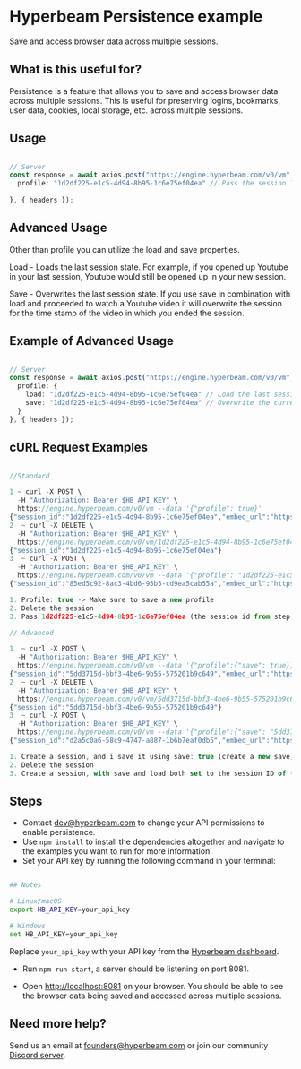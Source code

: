 # Hyperbeam Persistence example

Save and access browser data across multiple sessions.

## What is this useful for?

Persistence is a feature that allows you to save and access browser data across multiple sessions. This is useful for preserving logins, bookmarks, user data, cookies, local storage, etc. across multiple sessions.

## Usage

```ts

// Server
const response = await axios.post("https://engine.hyperbeam.com/v0/vm", {
  profile: "1d2df225-e1c5-4d94-8b95-1c6e75ef04ea" // Pass the session ID to load the session and overwrite it when the session is over"
  
}, { headers });


```

## Advanced Usage

Other than profile you can utilize the load and save properties.

Load - Loads the last session state. For example, if you opened up Youtube
in your last session, Youtube would still be opened up in your new session.

Save - Overwrites the last session state. If you use save in combination
with load and proceeded to watch a Youtube video it will overwrite the session
for the time stamp of the video in which you ended the session.         



## Example of Advanced Usage

```ts

// Server
const response = await axios.post("https://engine.hyperbeam.com/v0/vm", {
  profile: { 
    load: "1d2df225-e1c5-4d94-8b95-1c6e75ef04ea" // Load the last session state 
    save: "1d2df225-e1c5-4d94-8b95-1c6e75ef04ea" // Overwrite the current session state
  }
}, { headers });


```

## cURL Request Examples 

```ts

//Standard

1 ~ curl -X POST \                                                                                   
  -H "Authorization: Bearer $HB_API_KEY" \                               
  https://engine.hyperbeam.com/v0/vm --data '{"profile": true}'
{"session_id":"1d2df225-e1c5-4d94-8b95-1c6e75ef04ea","embed_url":"https://ctowmpnrcyxcvk1dnrgwgwp74.hyperbeam.com/HS3yJeHFTZSLlRxude8E6g?token=Ah1BDpMQZLaBQ_SAOA8E72jSjPVG1yMtElmm8dUBLjE","admin_token":"PgnA79dfr2QqYLLJvDu5PvibvbcsGlx8n264s6ufA0g"}
2  ~ curl -X DELETE \
  -H "Authorization: Bearer $HB_API_KEY" \
  https://engine.hyperbeam.com/v0/vm/1d2df225-e1c5-4d94-8b95-1c6e75ef04ea
{"session_id":"1d2df225-e1c5-4d94-8b95-1c6e75ef04ea"}
3  ~ curl -X POST \  
  -H "Authorization: Bearer $HB_API_KEY" \
  https://engine.hyperbeam.com/v0/vm --data '{"profile": "1d2df225-e1c5-4d94-8b95-1c6e75ef04ea"}'
{"session_id":"85ed5c92-8ac3-4bd6-95b5-cd9ea5cab55a","embed_url":"https://ctowmpnrcyxcvk1dnrgwgwp74.hyperbeam.com/he1ckorDS9aVtc2epcq1Wg?token=J5O9fkTaqO2DuELAk-GtumxQ-1_qeCVJzlIJTfs13Jo","admin_token":"LbGxVjbqTjNjkjtGXN5QH_4qMx7AAE7y9a58JLDH09w"}

1. Profile: true -> Make sure to save a new profile
2. Delete the session
3. Pass 1d2df225-e1c5-4d94-8b95-1c6e75ef04ea (the session id from step 1) to load the profile, and also overwrite it when the session is over

// Advanced

1  ~ curl -X POST \                                                                                   
  -H "Authorization: Bearer $HB_API_KEY" \                               
  https://engine.hyperbeam.com/v0/vm --data '{"profile":{"save": true}}'
{"session_id":"5dd3715d-bbf3-4be6-9b55-575201b9c649","embed_url":"https://ctowmpnrcyxcvk1dnrgwgwp74.hyperbeam.com/XdNxXbvzS-abVVdSAbnGSQ?token=BHF0uyT5Z01gNonsi7LTbg0kjMBAKidp4uo0pkg8Rso","admin_token":"WyiZJ8OdjqDK5zZrd79tU8LfSGLYl24R1wLHIZPhmlE"}
2  ~ curl -X DELETE \
  -H "Authorization: Bearer $HB_API_KEY" \
  https://engine.hyperbeam.com/v0/vm/5dd3715d-bbf3-4be6-9b55-575201b9c649                                                                     
{"session_id":"5dd3715d-bbf3-4be6-9b55-575201b9c649"}
3  ~ curl -X POST \  
  -H "Authorization: Bearer $HB_API_KEY" \
  https://engine.hyperbeam.com/v0/vm --data '{"profile":{"save": "5dd3715d-bbf3-4be6-9b55-575201b9c649", "load": "5dd3715d-bbf3-4be6-9b55-575201b9c649"}}'
{"session_id":"d2a5c0a6-58c9-4747-a887-1b6b7eaf0db5","embed_url":"https://ctowmpnrcyxcvk1dnrgwgwp74.hyperbeam.com/0qXApljJR0eohxtrfq8NtQ?token=6olWyzf_t4G2rZWfW1KiLArBDE_vw7Qih0n8tgOcGe0","admin_token":"HB0EZrtJtMVQ2HbpXcNz_3hgLbBmU3c_xvXeWkAnfP4"}

1. Create a session, and i save it using save: true (create a new save)
2. Delete the session
3. Create a session, with save and load both set to the session ID of the original session. Setting load to the session ID saves it, and setting save to the session id overwrites it.


```

## Steps
- Contact dev@hyperbeam.com to change your API permissions to enable persistence.
- Use `npm install` to install the dependencies altogether and navigate to the examples you want to run for more information.
- Set your API key by running the following command in your terminal:

```bash

## Notes

# Linux/macOS
export HB_API_KEY=your_api_key

# Windows
set HB_API_KEY=your_api_key
```

Replace `your_api_key` with your API key from the [Hyperbeam dashboard](https://hyperbeam.com/dashboard).

- Run `npm run start`, a server should be listening on port 8081.

- Open <http://localhost:8081> on your browser. You should be able to see the browser data being saved and accessed across multiple sessions.

## Need more help?

Send us an email at [founders@hyperbeam.com](mailto:founders@hyperbeam.com) or join our community [Discord server](https://discord.gg/D78RsGfQjq).
